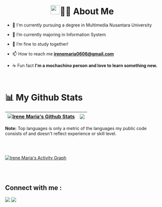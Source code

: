 <!-- <img  src="https://raw.githubusercontent.com/MartinHeinz/MartinHeinz/master/wave.gif" width="30px"> Hey! -->

<h1 align="center"><img src="https://raw.githubusercontent.com/MartinHeinz/MartinHeinz/master/wave.gif" width="30px">👩🏻 About Me </h1>

<!-- ## 🙋🏻‍♀️ About Me  -->

- 🔭 I'm currently pursuing a degree in Multimedia Nusantara University

- 🌱 I’m currently majoring in Information System

- 👯 I’m fine to study together! 

<!-- - 👨‍💻 All of my projects are available at **[My Portfolio](https://irenemariajoseph.com)** -->

- 📫 How to reach me **irenemaria0606@gmail.com**

- ☕ Fun fact **I'm a mochachino person and love to learn something new.**

<br/>


# 📊 My Github Stats
| <a href="https://github.com/irenemariajoseph/github-readme-stats"><img align="center" src="https://github-readme-stats.vercel.app/api?username=irenemariajoseph&show_icons=true&count_private=true&theme=slateorange&hide_border=true&bg_color=0D1117" alt="Irene Maria's Github Stats" /></a> | <a href="https://github.com/irenemariajoseph/github-readme-stats"><img align="center" src="https://github-readme-stats.vercel.app/api/top-langs/?username=irenemariajoseph&langs_count=6&count_private=true&layout=compact&theme=slateorange&hide_border=true&bg_color=0D1117" /></a> |
| ------------- | ------------- |

<b>Note:</b> Top languages is only a metric of the languages my public code consists of and doesn't reflect experience or skill level.


<br/>
<br/>

<a href="https://github.com/irenemariajoseph/github-readme-activity-graph"><img alt="Irene Maria's Activity Graph" src="https://activity-graph.herokuapp.com/graph?username=irenemariajoseph&bg_color=0D1117&color=F9CA24&line=F9CA24&point=FFFFFF&hide_border=true" /></a>

<br/>
<br/>

## Connect with me :

<p align="left">
<a href = "https://www.linkedin.com/in/irenemariajoseph/"><img src="https://img.icons8.com/fluent/48/000000/linkedin.png"/></a>
<a href = "https://www.instagram.com/irenemariajoseph/"><img src="https://img.icons8.com/fluent/48/000000/instagram-new.png"/></a>
</p>

<!--
**irenemariajoseph/irenemariajoseph** is a ✨ _special_ ✨ repository because its `README.md` (this file) appears on your GitHub profile.

Here are some ideas to get you started:

- 🔭 I’m currently working on ...
- 🌱 I’m currently learning ...
- 👯 I’m looking to collaborate on ...
- 🤔 I’m looking for help with ...
- 💬 Ask me about ...
- 📫 How to reach me: ...
- 😄 Pronouns: ...
- ⚡ Fun fact: ...
-->